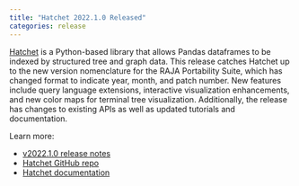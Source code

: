 ```yaml
---
title: "Hatchet 2022.1.0 Released"
categories: release
---
```


[Hatchet](https://github.com/LLNL/hatchet) is a Python-based library that allows Pandas dataframes to be indexed by structured tree and graph data. This release catches Hatchet up to the new version nomenclature for the RAJA Portability Suite, which has changed format to indicate year, month, and patch number. New features include query language extensions, interactive visualization enhancements, and new color maps for terminal tree visualization. Additionally, the release has changes to existing APIs as well as updated tutorials and documentation.

Learn more:
- [v2022.1.0 release notes](https://github.com/LLNL/hatchet/releases/tag/v2022.1.0)
- [Hatchet GitHub repo](https://github.com/LLNL/hatchet)
- [Hatchet documentation](https://hatchet.readthedocs.io/en/latest/)
